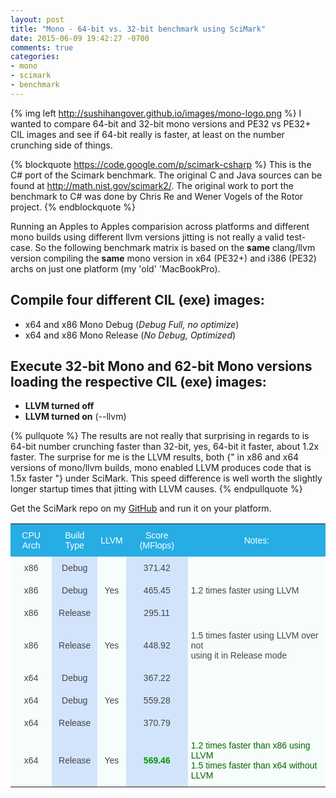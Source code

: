 ```yaml
---
layout: post
title: "Mono - 64-bit vs. 32-bit benchmark using SciMark"
date: 2015-06-09 19:42:27 -0700
comments: true
categories: 
- mono
- scimark
- benchmark
---
```

{% img left http://sushihangover.github.io/images/mono-logo.png %} I wanted to compare 64-bit and 32-bit mono versions and PE32 vs PE32+ CIL images and see if 64-bit really is faster, at least on the number crunching side of things.

{% blockquote https://code.google.com/p/scimark-csharp %} This is the C# port of the Scimark benchmark. The original C and Java sources can be found at http://math.nist.gov/scimark2/. The original work to port the benchmark to C# was done by Chris Re and Wener Vogels of the Rotor project. {% endblockquote %}

Running an Apples to Apples comparision across platforms and different mono builds using different llvm versions jitting is not really a valid test-case. So the following benchmark matrix is based on the **same** clang/llvm version compiling the **same** mono version in x64 (PE32+) and i386 (PE32) archs on just one platform (my 'old' 'MacBookPro).

## Compile four different CIL (exe) images:

* x64 and x86 Mono Debug  (*Debug Full, no optimize*) 
* x64 and x86 Mono Release (*No Debug, Optimized*)

## Execute 32-bit Mono and 62-bit Mono versions loading the respective CIL (exe) images:

* **LLVM turned off**  
* **LLVM turned on** (--llvm)

{% pullquote %}
The results are not really that surprising in regards to is 64-bit number crunching faster than 32-bit, yes, 64-bit it faster, about 1.2x faster. The surprise for me is the LLVM results, both  {" in x86 and x64 versions of mono/llvm builds, mono enabled LLVM produces code that is 1.5x faster "} under SciMark. This speed difference is well worth the slightly longer startup times that jitting with LLVM causes.
{% endpullquote %}

Get the SciMark repo on my [GitHub]( https://github.com/sushihangover/scimark-csharp) and run it on your platform.

<div>
<style type="text/css">
.tg  {border-collapse:collapse;border-spacing:0;border-color:#999;}
.tg td{font-family:Arial, sans-serif;font-size:14px;padding:10px 5px;border-style:solid;border-width:0px;overflow:hidden;word-break:normal;border-color:#999;color:#444;background-color:#F7FDFA;}
.tg th{font-family:Arial, sans-serif;font-size:14px;font-weight:normal;padding:10px 5px;border-style:solid;border-width:0px;overflow:hidden;word-break:normal;border-color:#999;color:#fff;background-color:#26ADE4;}
.tg .tg-s6z2{text-align:center}
.tg .tg-5hgy{background-color:#D2E4FC;text-align:center}
.tg .tg-2xdq{background-color:#D2E4FC;font-weight:bold;color:#009901;text-align:center}
.tg .tg-y9vz{color:#036400}
</style>
</div>

<div class="tg-wrap"><table id="tg-sAgiW" class="tg">
  <tr>
    <th class="tg-s6z2">CPU Arch</th>
    <th class="tg-s6z2">Build Type</th>
    <th class="tg-s6z2">LLVM</th>
    <th class="tg-s6z2">Score (MFlops)</th>
    <th class="tg-031e">Notes:</th>
  </tr>
  <tr>
    <td class="tg-s6z2">x86</td>
    <td class="tg-5hgy">Debug</td>
    <td class="tg-s6z2"></td>
    <td class="tg-5hgy">371.42</td>
    <td class="tg-031e"><br></td>
  </tr>
  <tr>
    <td class="tg-s6z2">x86</td>
    <td class="tg-5hgy">Debug</td>
    <td class="tg-s6z2">Yes</td>
    <td class="tg-5hgy">465.45</td>
    <td class="tg-031e">1.2 times faster using LLVM</td>
  </tr>
  <tr>
    <td class="tg-s6z2">x86</td>
    <td class="tg-5hgy">Release</td>
    <td class="tg-s6z2"></td>
    <td class="tg-5hgy">295.11</td>
    <td class="tg-031e"></td>
  </tr>
  <tr>
    <td class="tg-s6z2">x86</td>
    <td class="tg-5hgy">Release</td>
    <td class="tg-s6z2">Yes</td>
    <td class="tg-5hgy">448.92</td>
    <td class="tg-031e">1.5 times faster using LLVM over not <br>using it in Release mode</td>
  </tr>
  <tr>
    <td class="tg-s6z2">x64</td>
    <td class="tg-5hgy">Debug</td>
    <td class="tg-s6z2"></td>
    <td class="tg-5hgy">367.22</td>
    <td class="tg-031e"></td>
  </tr>
  <tr>
    <td class="tg-s6z2">x64</td>
    <td class="tg-5hgy">Debug</td>
    <td class="tg-s6z2">Yes</td>
    <td class="tg-5hgy">559.28</td>
    <td class="tg-031e"></td>
  </tr>
  <tr>
    <td class="tg-s6z2">x64</td>
    <td class="tg-5hgy">Release</td>
    <td class="tg-s6z2"></td>
    <td class="tg-5hgy">370.79</td>
    <td class="tg-031e"></td>
  </tr>
  <tr>
    <td class="tg-s6z2">x64</td>
    <td class="tg-5hgy">Release</td>
    <td class="tg-s6z2">Yes</td>
    <td class="tg-2xdq">569.46</td>
    <td class="tg-y9vz">1.2 times faster than x86 using LLVM<br>1.5 times faster than x64 without LLVM</td>
  </tr>
</table></div>
<script type="text/javascript" charset="utf-8">var TgTableSort=window.TgTableSort||function(n,t){"use strict";function r(n,t){for(var e=[],o=n.childNodes,i=0;i<o.length;++i){var u=o[i];if("."==t.substring(0,1)){var a=t.substring(1);f(u,a)&&e.push(u)}else u.nodeName.toLowerCase()==t&&e.push(u);var c=r(u,t);e=e.concat(c)}return e}function e(n,t){var e=[],o=r(n,"tr");return o.forEach(function(n){var o=r(n,"td");t>=0&&t<o.length&&e.push(o[t])}),e}function o(n){return n.textContent||n.innerText||""}function i(n){return n.innerHTML||""}function u(n,t){var r=e(n,t);return r.map(o)}function a(n,t){var r=e(n,t);return r.map(i)}function c(n){var t=n.className||"";return t.match(/\S+/g)||[]}function f(n,t){return-1!=c(n).indexOf(t)}function s(n,t){f(n,t)||(n.className+=" "+t)}function d(n,t){if(f(n,t)){var r=c(n),e=r.indexOf(t);r.splice(e,1),n.className=r.join(" ")}}function v(n){d(n,L),d(n,E)}function l(n,t,e){r(n,"."+E).map(v),r(n,"."+L).map(v),e==T?s(t,E):s(t,L)}function g(n){return function(t,r){var e=n*t.str.localeCompare(r.str);return 0==e&&(e=t.index-r.index),e}}function h(n){return function(t,r){var e=+t.str,o=+r.str;return e==o?t.index-r.index:n*(e-o)}}function m(n,t,r){var e=u(n,t),o=e.map(function(n,t){return{str:n,index:t}}),i=e&&-1==e.map(isNaN).indexOf(!0),a=i?h(r):g(r);return o.sort(a),o.map(function(n){return n.index})}function p(n,t,r,o){for(var i=f(o,E)?N:T,u=m(n,r,i),c=0;t>c;++c){var s=e(n,c),d=a(n,c);s.forEach(function(n,t){n.innerHTML=d[u[t]]})}l(n,o,i)}function x(n,t){var r=t.length;t.forEach(function(t,e){t.addEventListener("click",function(){p(n,r,e,t)}),s(t,"tg-sort-header")})}var T=1,N=-1,E="tg-sort-asc",L="tg-sort-desc";return function(t){var e=n.getElementById(t),o=r(e,"tr"),i=o.length>0?r(o[0],"td"):[];0==i.length&&(i=r(o[0],"th"));for(var u=1;u<o.length;++u){var a=r(o[u],"td");if(a.length!=i.length)return}x(e,i)}}(document);document.addEventListener("DOMContentLoaded",function(n){TgTableSort("tg-sAgiW")});</script>


